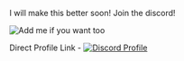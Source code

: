 I will make this better soon! Join the discord!

![Add me if you want too](https://discord.c99.nl/widget/theme-1/914934929069072414.png) 

Direct Profile Link - [<img align="top" alt="Discord Profile" src="https://img.shields.io/badge/Discord-5165f6?style=for-the-badge&logo=discord&logoColor=white" />](https://discord.com/users/914934929069072414)
